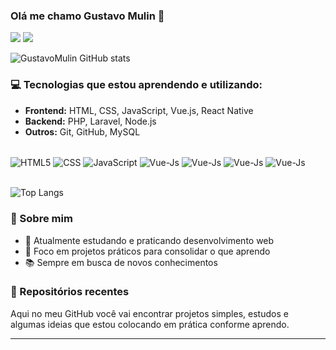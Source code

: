 ### Olá me chamo Gustavo Mulin 👋

<div> 
  <a href="https://www.instagram.com/_gusttavobarbosaa03_/" target="_blank"><img src="https://img.shields.io/badge/-Instagram-%23E4405F?style=for-the-badge&logo=instagram&logoColor=white" target="_blank"></a>
  <a href="" target="_blank"><img src="https://img.shields.io/badge/-LinkedIn-%230077B5?style=for-the-badge&logo=linkedin&logoColor=white" target="_blank"></a> 
  
</div>

![GustavoMulin GitHub stats](https://github-readme-stats.vercel.app/api?username=GustavoMulin&show_icons=tru&theme=radical)

### 💻 Tecnologias que estou aprendendo e utilizando:
- **Frontend:** HTML, CSS, JavaScript, Vue.js, React Native
- **Backend:** PHP, Laravel, Node.js
- **Outros:** Git, GitHub, MySQL

<div style = "displey:inline_block"><br/>
  <img align = "center" alt = "HTML5" src = "https://img.shields.io/badge/HTML5-E34F26?style=for-the-badge&logo=html5&logoColor=white" />
  <img align = "center" alt = "CSS" src = "https://img.shields.io/badge/CSS3-1572B6?style=for-the-badge&logo=css3&logoColor=white" />
  <img align = "center" alt = "JavaScript" src = "https://img.shields.io/badge/JavaScript-F7DF1E?style=for-the-badge&logo=javascript&logoColor=black" />
  <img align = "center" alt = "Vue-Js" src = "https://img.shields.io/badge/Vue.js-35495E?style=for-the-badge&logo=vue.js&logoColor=4FC08D" />
  <img align = "center" alt = "Vue-Js" src = "https://img.shields.io/badge/PHP-777BB4?style=for-the-badge&logo=php&logoColor=white" />
  <img align = "center" alt = "Vue-Js" src = "https://img.shields.io/badge/Laravel-FF2D20?style=for-the-badge&logo=laravel&logoColor=white" />
  <img align = "center" alt = "Vue-Js" src = "https://img.shields.io/badge/MySQL-00000F?style=for-the-badge&logo=mysql&logoColor=white" />
</div><br/>

![Top Langs](https://github-readme-stats.vercel.app/api/top-langs/?username=GustavoMulin&hide_progress=)

### 📘 Sobre mim
- 🚀 Atualmente estudando e praticando desenvolvimento web
- 🎯 Foco em projetos práticos para consolidar o que aprendo
- 📚 Sempre em busca de novos conhecimentos

### 🌱 Repositórios recentes
Aqui no meu GitHub você vai encontrar projetos simples, estudos e algumas ideias que estou colocando em prática conforme aprendo.

---
